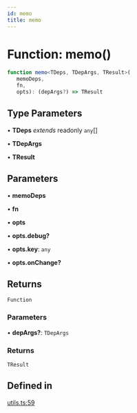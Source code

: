 ```yaml
---
id: memo
title: memo
---
```


# Function: memo()

```ts
function memo<TDeps, TDepArgs, TResult>(
   memoDeps, 
   fn, 
   opts): (depArgs?) => TResult
```

## Type Parameters

• **TDeps** *extends* readonly `any`[]

• **TDepArgs**

• **TResult**

## Parameters

• **memoDeps**

• **fn**

• **opts**

• **opts.debug?**

• **opts.key**: `any`

• **opts.onChange?**

## Returns

`Function`

### Parameters

• **depArgs?**: `TDepArgs`

### Returns

`TResult`

## Defined in

[utils.ts:59](https://github.com/TanStack/table/blob/b1e6b79157b0debc7222660572b06c8b857f4605/packages/table-core/src/utils.ts#L59)
